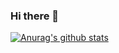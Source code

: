 ### Hi there 👋

[![Anurag's github stats](https://github-readme-stats.vercel.app/api?username=gebilaofan)](https://github.com/anuraghazra/github-readme-stats)

